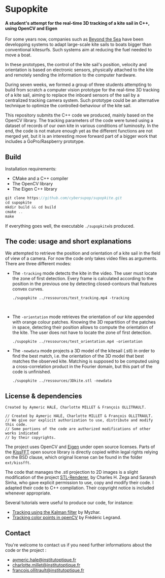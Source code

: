# Supopkite

#### A student's attempt for the real-time 3D tracking of a kite sail in C++, using OpenCV and Eigen



For some years now, companies such as [Beyond the Sea](http://beyond-the-sea.com) have been developping systems to adapt large-scale kite sails to boats bigger than conventional kitesurfs. Such systems aim at reducing the fuel needed to move a boat.

In these prototypes, the control of the kite sail's position, velocity and orientation is based on electronic sensors, physically attached to the kite and remotely sending the information to the computer hardware.

During seven weeks, we formed a group of three students attempting to build from scratch a computer vision prototype for the real-time 3D tracking of a kite sail, aiming to replace the inboard sensors of the sail by a centralized tracking camera system. Such prototype could be an alternative technique to optimize the controlled-behaviour of the kite sail.

This repository submits the C++ code we produced, mainly based on the OpenCV library. The tracking parameters of the code were tuned using a dataset of records of our own kite in various conditions of luminosity. In the end, the code is not mature enough yet as the different functions are not merged yet, but it is an interesting move forward part of a bigger work that includes a GoPro/Raspberry prototype.

## Build

Installation requirements:

- CMake and a C++ compiler
- The OpenCV library
- The Eigen C++ library

```c
git clone https://github.com/cybersupop/supopkite.git
cd supopkite
mkdir build && cd build
cmake ..
make
```

If everything goes well, the executable `./supopkite`is produced.

## The code: usage and short explanations

We attempted to retrieve the position and orientation of a kite sail in the field of view of a camera. For now the code only takes video files as arguments. There are three different modes:

- The `-tracking` mode detects the kite in the video. The user must locate the zone of first detection. Every frame is calculated according to the position in the previous one by detecting closed-contours that features convex curves.

  ```
  ./supopkite ../ressources/test_tracking.mp4 -tracking
  ```

  ​	

- The `-orientation` mode retrieves the orientation of our kite appended with orange colour patches. Knowing the 3D repartition of the patches in space, detecting their position allows to compute the orientation of the kite. The user does not have to locate the zone of first detection.

  ```
  ./supopkite ../ressources/test_orientation.mp4 -orientation
  ```

  

- The `-newdata` mode projects a 3D model of the kitesail (.stl) in order to find the best match, i.e. the orientation of the 3D model that best matches the observed kite. Matching is supposed to be computed using a cross-correlation product in the Fourier domain, but this part of the code is unfinished.

  ```
  ./supopkite ../ressources/3Dkite.stl -newdata
  ```

## License & dependencies

`Created by Aymeric HALÉ, Charlotte MILLET & François OLLITRAULT.`

```
// Created by Aymeric HALÉ, Charlotte MILLET & François OLLITRAULT.
// We give our explicit authorization to use, distribute and modify this code.
// Some portions of the code are authorized modifications of other works indicated
// by their copyrights.
```

The project uses OpenCV and [Eigen](https://eigen.tuxfamily.org) under open source licenses. Parts of the [KissFFT](https://github.com/mborgerding/kissfft) open source library is directly copied within legal rights relying on the BSD clause, which original license can be found in the folder `ext/kissfft`.

The code that manages the .stl projection to 2D images is a slight modification of the project [STL-Renderer](https://github.com/glaba/STL-Renderer), by Charles H. Zega and Saransh Sinha, who gave explicit permission to use, copy and modify their code. I adapted their code to C++ compilation. Their copyright notice is included whenever appropriate.

Several tutorials were useful to produce our code, for instance:

- [Tracking using the Kalman filter](https://github.com/Myzhar/simple-opencv-kalman-tracker) by Myzhar.
- [Tracking color points in openCV](https://www.f-legrand.fr/scidoc/docmml/opencv/python/suivicolor/suivicolor.html) by Frédéric Legrand.

## Contact

You're welcome to contact us if you need further informations about the code or the project :

- [aymeric.hale@institutoptique.fr](mailto:aymeric.hale@institutoptique.fr)
- [charlotte.millet@institutoptique.fr](mailto:charlotte.millet@institutoptique.fr)
- [francois.ollitrault@institutoptique.fr](mailto:francois.ollitrault@institutoptique.fr)

